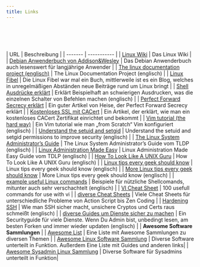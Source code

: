 ```yaml
---
title: Links
---
```


<br><br><br><br>
| URL | Beschreibung |
| ------- | ----------- |
| [Linux Wiki](http://linuxwiki.org/)  | Das Linux Wiki |
| [Debian Anwenderbuch von Addison&Wesley](http://debiananwenderhandbuch.de/) | Das Debian Anwenderbuch auch lesenswert für langjährige Anwender |
| [The linux documentation project (englisch)](http://www.tldp.org/) | The Linux Documentation Project (englisch) |
| [Linux Fibel](http://www.linuxfibel.de/) | Die Linux Fibel war mal ein Buch, mittlerweile ist es ein Blog, welches in unregelmäßigen Abständen neue Beiträge rund um Linux bringt |
| [Shell Ausdrücke erklärt](http://explainshell.com/) | Erklärt Beispielhaft an schwierigen Ausdrucken, was die einzelnen Schalter von Befehlen machen (englisch) |
| [Perfect Forward Secrecy erklärt](http://www.heise.de/security/artikel/Zukunftssicher-Verschluesseln-mit-Perfect-Forward-Secrecy-1923800.html) | Ein guter Artikel von Heise, der Perfect Forward Secrecy erklärt |
| [Kostenloses SSL mit CACert](http://www.asconix.com/howtos/debian/free-cacert-ssl-certificates-debian-howto) | Ein Artikel, der erklärt, wie man ein kostenloses CACert Zertifikat einrichtet und bekommt |
| [Vim tutorial (the hard way)](http://learnvimscriptthehardway.stevelosh.com/) | Ein Vim tutorial wie man „from Scratch“ Vim konfiguriert (englisch) |
| [Understand the setuid and setgid](http://www.techrepublic.com/blog/it-security/understand-the-setuid-and-setgid-permissions-to-improve-security/) | Understand the setuid and setgid permissions to improve security (englisch) |
| [The Linux System Administrator’s Guide](http://tldp.org/LDP/sag/html/sag.html) | The Linux System Administrator’s Guide vom TLDP (englisch) |
| [Linux Administration Made Easy](http://tldp.org/LDP/lame/LAME/linux-admin-made-easy/index.html) | Linux Administration Made Easy Guide vom TDLP (englisch) |
| [How To Look Like A UNIX Guru](http://www.cs.usfca.edu/~parrt/course/601/lectures/unix.util.html) | How To Look Like A UNIX Guru (englisch) |
| [Linux tips every geek should know](http://www.tuxradar.com/content/linux-tips-every-geek-should-know) | Linux tips every geek should know (englisch) |
| [More Linux tips every geek should know](http://www.tuxradar.com/content/more-linux-tips-every-geek-should-know) | More Linux tips every geek should know (englisch) |
| [example useful Linux commands](http://www.commandlinefu.com/commands/browse/sort-by-votes) | Beispiele für nützliche Shellcomands, mitunter auch sehr verschachtelt (englisch) |
| [VI Cheat Sheet](http://www.catswhocode.com/blog/100-vim-commands-every-programmer-should-know) | 100 usefull commands for use with vi |
| [diverse Cheat Sheets](http://overapi.com/) | Viele Cheat Sheets für unterschiedliche Probleme von Action Script bis Zen Coding |
| [Hardening SSH](https://stribika.github.io/2015/01/04/secure-secure-shell.html) | Wie man SSH sicher macht, unsichere Cryptos und Certs raus schmeißt (englisch) |
| [diverse Guides um Dienste sicher zu machen](https://bettercrypto.org/) | Ein Securityguide für viele Dienste. Wenn Du Admin bist, unbedingt lesen, am besten Forken und immer wieder updaten (englisch) |
|  **Awesome Software Sammlungen**  |
| [Awesome List](https://github.com/sindresorhus/awesome) | Eine Liste mit Awesome Sammlungen zu diversen Themen |
| [Awesome Linux Software Sammlung](https://github.com/LewisVo/Awesome-Linux-Software) | Diverse Software unterteilt in Funktion. Außerdem Eine Liste mit Guides und anderen links|
| [Awesome Sysadmin Linux Sammlung](https://github.com/kahun/awesome-sysadmin) | Diverse Software für Sysadmins unterteilt in Funktion|